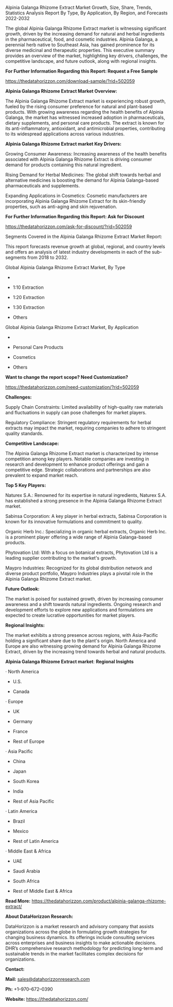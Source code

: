 Alpinia Galanga Rhizome Extract Market Growth, Size, Share, Trends,
Statistics Analysis Report By Type, By Application, By Region, and
Forecasts 2022-2032

The global Alpinia Galanga Rhizome Extract market is witnessing
significant growth, driven by the increasing demand for natural and
herbal ingredients in the pharmaceutical, food, and cosmetic industries.
Alpinia Galanga, a perennial herb native to Southeast Asia, has gained
prominence for its diverse medicinal and therapeutic properties. This
executive summary provides an overview of the market, highlighting key
drivers, challenges, the competitive landscape, and future outlook,
along with regional insights.

**For Further Information Regarding this Report: Request a Free Sample**

<https://thedatahorizzon.com/download-sample/?rid=502059>

**Alpinia Galanga Rhizome Extract Market Overview:**

The Alpinia Galanga Rhizome Extract market is experiencing robust
growth, fueled by the rising consumer preference for natural and
plant-based products. With growing awareness regarding the health
benefits of Alpinia Galanga, the market has witnessed increased adoption
in pharmaceuticals, dietary supplements, and personal care products. The
extract is known for its anti-inflammatory, antioxidant, and
antimicrobial properties, contributing to its widespread applications
across various industries.

**Alpinia Galanga Rhizome Extract market Key Drivers:**

Growing Consumer Awareness: Increasing awareness of the health benefits
associated with Alpinia Galanga Rhizome Extract is driving consumer
demand for products containing this natural ingredient.

Rising Demand for Herbal Medicines: The global shift towards herbal and
alternative medicines is boosting the demand for Alpinia Galanga-based
pharmaceuticals and supplements.

Expanding Applications in Cosmetics: Cosmetic manufacturers are
incorporating Alpinia Galanga Rhizome Extract for its skin-friendly
properties, such as anti-aging and skin rejuvenation.

**For Further Information Regarding this Report: Ask for Discount**

<https://thedatahorizzon.com/ask-for-discount/?rid=502059>

Segments Covered in the Alpinia Galanga Rhizome Extract Market Report:

This report forecasts revenue growth at global, regional, and country
levels and offers an analysis of latest industry developments in each of
the sub-segments from 2018 to 2032.

Global Alpinia Galanga Rhizome Extract Market, By Type

-   

-   1:10 Extraction

-   1:20 Extraction

-   1:30 Extraction

-   Others

Global Alpinia Galanga Rhizome Extract Market, By Application

-   

-   Personal Care Products

-   Cosmetics

-   Others

**Want to change the report scope? Need Customization?**

<https://thedatahorizzon.com/need-customization/?rid=502059>

**Challenges:**

Supply Chain Constraints: Limited availability of high-quality raw
materials and fluctuations in supply can pose challenges for market
players.

Regulatory Compliance: Stringent regulatory requirements for herbal
extracts may impact the market, requiring companies to adhere to
stringent quality standards.

**Competitive Landscape:**

The Alpinia Galanga Rhizome Extract market is characterized by intense
competition among key players. Notable companies are investing in
research and development to enhance product offerings and gain a
competitive edge. Strategic collaborations and partnerships are also
prevalent to expand market reach.

**Top 5 Key Players:**

Naturex S.A.: Renowned for its expertise in natural ingredients, Naturex
S.A. has established a strong presence in the Alpinia Galanga Rhizome
Extract market.

Sabinsa Corporation: A key player in herbal extracts, Sabinsa
Corporation is known for its innovative formulations and commitment to
quality.

Organic Herb Inc.: Specializing in organic herbal extracts, Organic Herb
Inc. is a prominent player offering a wide range of Alpinia
Galanga-based products.

Phytovation Ltd: With a focus on botanical extracts, Phytovation Ltd is
a leading supplier contributing to the market's growth.

Maypro Industries: Recognized for its global distribution network and
diverse product portfolio, Maypro Industries plays a pivotal role in the
Alpinia Galanga Rhizome Extract market.

**Future Outlook:**

The market is poised for sustained growth, driven by increasing consumer
awareness and a shift towards natural ingredients. Ongoing research and
development efforts to explore new applications and formulations are
expected to create lucrative opportunities for market players.

**Regional Insights:**

The market exhibits a strong presence across regions, with Asia-Pacific
holding a significant share due to the plant's origin. North America and
Europe are also witnessing growing demand for Alpinia Galanga Rhizome
Extract, driven by the increasing trend towards herbal and natural
products.

**Alpinia Galanga Rhizome Extract market**: **Regional Insights**

· North America

-   U.S.

-   Canada

· Europe

-   UK

-   Germany

-   France

-   Rest of Europe

· Asia Pacific

-   China

-   Japan

-   South Korea

-   India

-   Rest of Asia Pacific

· Latin America

-   Brazil

-   Mexico

-   Rest of Latin America

· Middle East & Africa

-   UAE

-   Saudi Arabia

-   South Africa

-   Rest of Middle East & Africa

**Read More:**
<https://thedatahorizzon.com/product/alpinia-galanga-rhizome-extract/>

**About DataHorizzon Research:**

DataHorizzon is a market research and advisory company that assists
organizations across the globe in formulating growth strategies for
changing business dynamics. Its offerings include consulting services
across enterprises and business insights to make actionable decisions.
DHR’s comprehensive research methodology for predicting long-term and
sustainable trends in the market facilitates complex decisions for
organizations.

**Contact:**

**Mail:** <sales@datahorizzonresearch.com>

**Ph:** +1–970–672–0390

**Website:** <https://thedatahorizzon.com/>

